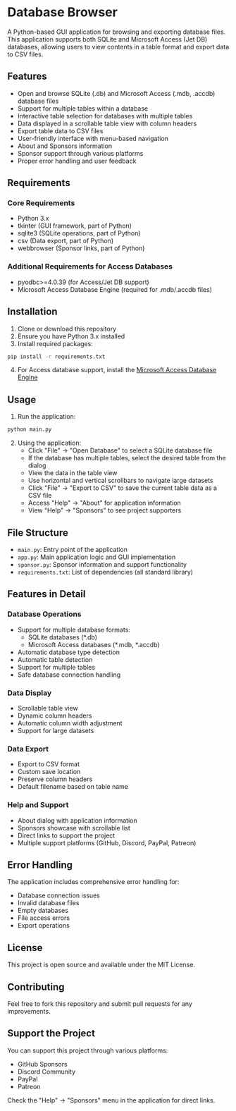 # Database Browser

A Python-based GUI application for browsing and exporting database files. This application supports both SQLite and Microsoft Access (Jet DB) databases, allowing users to view contents in a table format and export data to CSV files.

## Features

- Open and browse SQLite (.db) and Microsoft Access (.mdb, .accdb) database files
- Support for multiple tables within a database
- Interactive table selection for databases with multiple tables
- Data displayed in a scrollable table view with column headers
- Export table data to CSV files
- User-friendly interface with menu-based navigation
- About and Sponsors information
- Sponsor support through various platforms
- Proper error handling and user feedback

## Requirements

### Core Requirements
- Python 3.x
- tkinter (GUI framework, part of Python)
- sqlite3 (SQLite operations, part of Python)
- csv (Data export, part of Python)
- webbrowser (Sponsor links, part of Python)

### Additional Requirements for Access Databases
- pyodbc>=4.0.39 (for Access/Jet DB support)
- Microsoft Access Database Engine (required for .mdb/.accdb files)

## Installation

1. Clone or download this repository
2. Ensure you have Python 3.x installed
3. Install required packages:
```bash
pip install -r requirements.txt
```
4. For Access database support, install the [Microsoft Access Database Engine](https://www.microsoft.com/en-us/download/details.aspx?id=54920)

## Usage

1. Run the application:
```bash
python main.py
```

2. Using the application:
   - Click "File" → "Open Database" to select a SQLite database file
   - If the database has multiple tables, select the desired table from the dialog
   - View the data in the table view
   - Use horizontal and vertical scrollbars to navigate large datasets
   - Click "File" → "Export to CSV" to save the current table data as a CSV file
   - Access "Help" → "About" for application information
   - View "Help" → "Sponsors" to see project supporters

## File Structure

- `main.py`: Entry point of the application
- `app.py`: Main application logic and GUI implementation
- `sponsor.py`: Sponsor information and support functionality
- `requirements.txt`: List of dependencies (all standard library)

## Features in Detail

### Database Operations
- Support for multiple database formats:
  - SQLite databases (*.db)
  - Microsoft Access databases (*.mdb, *.accdb)
- Automatic database type detection
- Automatic table detection
- Support for multiple tables
- Safe database connection handling

### Data Display
- Scrollable table view
- Dynamic column headers
- Automatic column width adjustment
- Support for large datasets

### Data Export
- Export to CSV format
- Custom save location
- Preserve column headers
- Default filename based on table name

### Help and Support
- About dialog with application information
- Sponsors showcase with scrollable list
- Direct links to support the project
- Multiple support platforms (GitHub, Discord, PayPal, Patreon)

## Error Handling

The application includes comprehensive error handling for:
- Database connection issues
- Invalid database files
- Empty databases
- File access errors
- Export operations

## License

This project is open source and available under the MIT License.

## Contributing

Feel free to fork this repository and submit pull requests for any improvements.

## Support the Project

You can support this project through various platforms:
- GitHub Sponsors
- Discord Community
- PayPal
- Patreon

Check the "Help" → "Sponsors" menu in the application for direct links.

